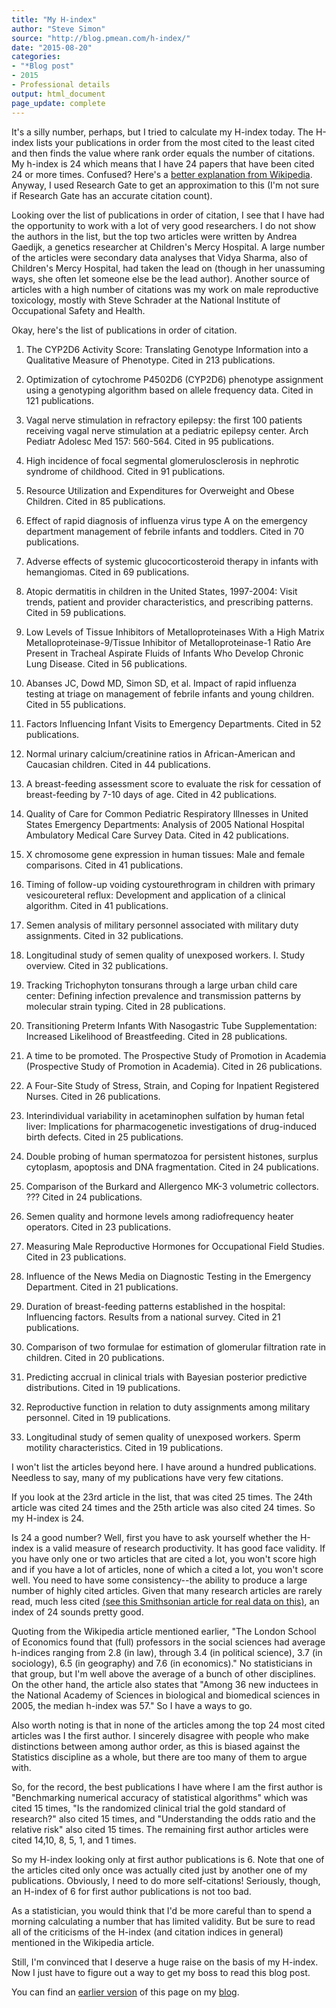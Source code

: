 ```yaml
---
title: "My H-index"
author: "Steve Simon"
source: "http://blog.pmean.com/h-index/"
date: "2015-08-20"
categories:
- "*Blog post"
- 2015
- Professional details
output: html_document
page_update: complete
---
```


It's a silly number, perhaps, but I tried to calculate my H-index today. The H-index lists your publications in order from the most cited to the least cited and then finds the value where rank order equals the number of citations. My h-index is 24 which means that I have 24 papers that have been cited 24 or more times. Confused? Here's a [better explanation from Wikipedia][wik1]. Anyway, I used Research Gate to get an approximation to this (I'm not sure if Research Gate has an accurate citation count).

<!---More--->

Looking over the list of publications in order of citation, I see that I have had the opportunity to work with a lot of very good researchers. I do not show the authors in the list, but the top two articles were written by Andrea Gaedijk, a genetics researcher at Children's Mercy Hospital. A large number of the articles were secondary data analyses that Vidya Sharma, also of Children's Mercy Hospital, had taken the lead on (though in her unassuming ways, she often let someone else be the lead author). Another source of articles with a high number of citations was my work on male reproductive toxicology, mostly with Steve Schrader at the National Institute of Occupational Safety and Health.

Okay, here's the list of publications in order of citation.

1.  The CYP2D6 Activity Score: Translating Genotype Information into a Qualitative Measure of Phenotype. Cited in 213 publications.

2.  Optimization of cytochrome P4502D6 (CYP2D6) phenotype assignment using a genotyping algorithm based on allele frequency data. Cited in 121 publications.

3.  Vagal nerve stimulation in refractory epilepsy: the first 100 patients receiving vagal nerve stimulation at a pediatric epilepsy center. Arch Pediatr Adolesc Med 157: 560-564. Cited in 95 publications.

4.  High incidence of focal segmental glomerulosclerosis in nephrotic syndrome of childhood. Cited in 91 publications.

5.  Resource Utilization and Expenditures for Overweight and Obese Children. Cited in 85 publications.

6.  Effect of rapid diagnosis of influenza virus type A on the emergency department management of febrile infants and toddlers. Cited in 70 publications.

7.  Adverse effects of systemic glucocorticosteroid therapy in infants with hemangiomas. Cited in 69 publications.

8.  Atopic dermatitis in children in the United States, 1997-2004: Visit trends, patient and provider characteristics, and  prescribing patterns. Cited in 59 publications.

9.  Low Levels of Tissue Inhibitors of Metalloproteinases With a High Matrix Metalloproteinase-9/Tissue Inhibitor of Metalloproteinase-1 Ratio Are Present in Tracheal Aspirate Fluids of Infants Who Develop Chronic Lung Disease. Cited in 56 publications.

10. Abanses JC, Dowd MD, Simon SD, et al. Impact of rapid influenza testing at triage on management of febrile infants and young children. Cited in 55 publications.

11. Factors Influencing Infant Visits to Emergency Departments. Cited in 52 publications.

12. Normal urinary calcium/creatinine ratios in African-American and Caucasian children. Cited in 44 publications.

13. A breast-feeding assessment score to evaluate the risk for cessation of breast-feeding by 7-10 days of age. Cited in 42     publications.

14. Quality of Care for Common Pediatric Respiratory Illnesses in United States Emergency Departments: Analysis of 2005 National Hospital Ambulatory Medical Care Survey Data. Cited in 42 publications.

15. X chromosome gene expression in human tissues: Male and female comparisons. Cited in 41 publications.

16. Timing of follow-up voiding cystourethrogram in children with primary vesicoureteral reflux: Development and application of a clinical algorithm. Cited in 41 publications.

17. Semen analysis of military personnel associated with military duty assignments. Cited in 32 publications.

18. Longitudinal study of semen quality of unexposed workers. I. Study overview. Cited in 32 publications.

19. Tracking Trichophyton tonsurans through a large urban child care center: Defining infection prevalence and transmission patterns by molecular strain typing. Cited in 28 publications.

20. Transitioning Preterm Infants With Nasogastric Tube Supplementation: Increased Likelihood of Breastfeeding. Cited in 28 publications.

21. A time to be promoted. The Prospective Study of Promotion in Academia (Prospective Study of Promotion in Academia). Cited in 26 publications.

22. A Four-Site Study of Stress, Strain, and Coping for Inpatient Registered Nurses. Cited in 26 publications.

23. Interindividual variability in acetaminophen sulfation by human fetal liver: Implications for pharmacogenetic investigations of drug-induced birth defects. Cited in 25 publications.

24. Double probing of human spermatozoa for persistent histones, surplus cytoplasm, apoptosis and DNA fragmentation. Cited in 24 publications.

25. Comparison of the Burkard and Allergenco MK-3 volumetric collectors. ??? Cited in 24 publications.

26. Semen quality and hormone levels among radiofrequency heater operators. Cited in 23 publications.

27. Measuring Male Reproductive Hormones for Occupational Field Studies. Cited in 23 publications.

28. Influence of the News Media on Diagnostic Testing in the Emergency Department. Cited in 21 publications.

29. Duration of breast-feeding patterns established in the hospital: Influencing factors. Results from a national survey. Cited in 21 publications.

30. Comparison of two formulae for estimation of glomerular filtration rate in children. Cited in 20 publications.

31. Predicting accrual in clinical trials with Bayesian posterior predictive distributions. Cited in 19 publications.

32. Reproductive function in relation to duty assignments among military personnel. Cited in 19 publications.

33. Longitudinal study of semen quality of unexposed workers. Sperm motility characteristics. Cited in 19 publications.

I won't list the articles beyond here. I have around a hundred publications. Needless to say, many of my publications have very few citations.

If you look at the 23rd article in the list, that was cited 25 times. The 24th article was cited 24 times and the 25th article was also cited 24 times. So my H-index is 24.

Is 24 a good number? Well, first you have to ask yourself whether the H-index is a valid measure of research productivity. It has good face validity. If you have only one or two articles that are cited a lot, you won't score high and if you have a lot of articles, none of which a cited a lot, you won't score well. You need to have some consistency--the ability to produce a large number of highly cited articles. Given that many research articles are rarely read, much less cited [(see this Smithsonian article for real data on this)][smi1], an index of 24 sounds pretty good.

Quoting from the Wikipedia article mentioned earlier, "The London School of Economics found that (full) professors in the social sciences had average h-indices ranging from 2.8 (in law), through 3.4 (in political science), 3.7 (in sociology), 6.5 (in geography) and 7.6 (in economics)." No statisticians in that group, but I'm well above the average of a bunch of other disciplines. On the other hand, the article also states that "Among 36 new inductees in the National Academy of Sciences in biological and biomedical sciences in 2005, the median h-index was 57." So I have a ways to go.

Also worth noting is that in none of the articles among the top 24 most cited articles was I the first author. I sincerely disagree with people who make distinctions between among author order, as this is biased against the Statistics discipline as a whole, but there are too many of them to argue with.

So, for the record, the best publications I have where I am the first author is "Benchmarking numerical accuracy of statistical algorithms" which was cited 15 times, "Is the randomized clinical trial the gold standard of research?" also cited 15 times, and "Understanding the odds ratio and the relative risk" also cited 15 times. The remaining first author articles were cited 14,10, 8, 5, 1, and 1 times.

So my H-index looking only at first author publications is 6. Note that one of the articles cited only once was actually cited just by another one of my publications. Obviously, I need to do more self-citations! Seriously, though, an H-index of 6 for first author publications is not too bad.

As a statistician, you would think that I'd be more careful than to spend a morning calculating a number that has limited validity. But be sure to read all of the criticisms of the H-index (and citation indices in general) mentioned in the Wikipedia article.

Still, I'm convinced that I deserve a huge raise on the basis of my H-index. Now I just have to figure out a way to get my boss to read this blog post.

You can find an [earlier version][sim1] of this page on my [blog][sim2].

[sim1]: http://blog.pmean.com/h-index/
[sim2]: http://blog.pmean.com


[smi1]: http://www.smithsonianmag.com/smart-news/half-academic-studies-are-never-read-more-three-people-180950222/?no-ist
[wik1]: https://en.wikipedia.org/wiki/H-index
